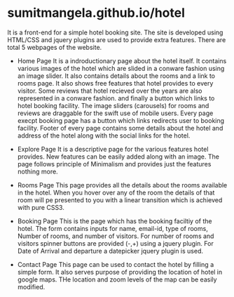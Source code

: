 # sumitmangela.github.io/hotel

It is a front-end for a simple hotel booking site. The site is developed using HTML/CSS and jquery plugins are used to provide extra features. There are total 5 webpages of the website.

* Home Page
It is a indroductionary page about the hotel itself. It contains various images of the hotel which are slided in a conware fashion using an image slider. It also contains details about the rooms and a link to rooms page. It also shows free features that hotel provides to every visitor. Some reviews that hotel recieved over the years are also represented in a conware fashion. and finally a button which links to hotel booking facility.
The image sliders (carousels) for rooms and reviews are draggable for the swift use of mobile users.
Every page execpt booking page has a button which links redirects user to booking facility.
Footer of every page contains some details about the hotel and address of the hotel along with the social links for the hotel.


* Explore Page
It is a descriptive page for the various features hotel provides. New features can be easily added along with an image. The page follows principle of Minimalism and provides just the features nothing more.

* Rooms Page
This page provides all the details about the rooms available in the hotel. When you hover over any of the room the details of that room will pe presented to you with a linear transition which is achieved with pure CSS3.

* Booking Page
This is the page which has the booking faciltiy of the hotel. The form contains inputs for name, email-id, type of rooms, Number of rooms, and number of visitors. For number of rooms and visitors spinner buttons are provided (-,+) using a jquery plugin. For Date of Arrival and departure a datepicker jquery plugin is used.

* Contact Page
This page can be used to contact the hotel by filling a simple form. It also serves purpose of providing the location of hotel in google maps. THe location and zoom levels of the map can be easily modified.
